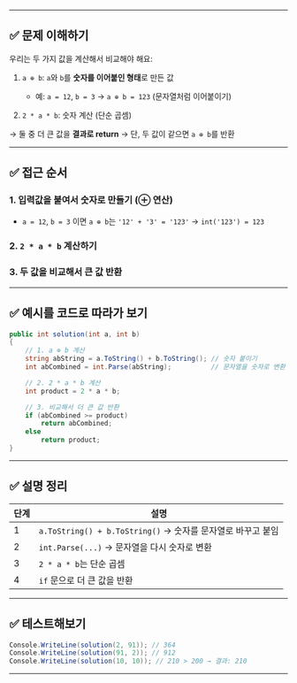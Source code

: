
---

## ✅ 문제 이해하기

우리는 두 가지 값을 계산해서 비교해야 해요:

1. `a ⊕ b`: `a`와 `b`를 **숫자를 이어붙인 형태**로 만든 값

   * 예: `a = 12`, `b = 3` → `a ⊕ b = 123` (문자열처럼 이어붙이기)
2. `2 * a * b`: 숫자 계산 (단순 곱셈)

→ 둘 중 더 큰 값을 **결과로 return**
→ 단, 두 값이 같으면 `a ⊕ b`를 반환

---

## ✅ 접근 순서

### 1. 입력값을 붙여서 숫자로 만들기 (⊕ 연산)

* `a = 12`, `b = 3` 이면 `a ⊕ b`는 `'12' + '3' = '123'` → `int('123') = 123`

### 2. `2 * a * b` 계산하기

### 3. 두 값을 비교해서 큰 값 반환

---

## ✅ 예시를 코드로 따라가 보기

```csharp
public int solution(int a, int b)
{
    // 1. a ⊕ b 계산
    string abString = a.ToString() + b.ToString(); // 숫자 붙이기
    int abCombined = int.Parse(abString);          // 문자열을 숫자로 변환

    // 2. 2 * a * b 계산
    int product = 2 * a * b;

    // 3. 비교해서 더 큰 값 반환
    if (abCombined >= product)
        return abCombined;
    else
        return product;
}
```

---

## ✅ 설명 정리

| 단계 | 설명                                              |
| -- | ----------------------------------------------- |
| 1  | `a.ToString() + b.ToString()` → 숫자를 문자열로 바꾸고 붙임 |
| 2  | `int.Parse(...)` → 문자열을 다시 숫자로 변환               |
| 3  | `2 * a * b`는 단순 곱셈                              |
| 4  | `if` 문으로 더 큰 값을 반환                              |

---

## ✅ 테스트해보기

```csharp
Console.WriteLine(solution(2, 91)); // 364
Console.WriteLine(solution(91, 2)); // 912
Console.WriteLine(solution(10, 10)); // 210 > 200 → 결과: 210
```

---
